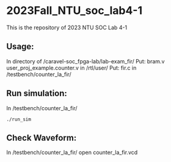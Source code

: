 # 2023Fall_NTU_soc_lab4-1
This is the repository of 2023 NTU SOC Lab 4-1
## Usage:
In directory of /caravel-soc_fpga-lab/lab-exam_fir/
Put: bram.v user_proj_example.counter.v in /rtl/user/
Put: fir.c in /testbench/counter_la_fir/

## Run simulation:
In /testbench/counter_la_fir/
```
./run_sim
```

## Check Waveform:
In /testbench/counter_la_fir/
open counter_la_fir.vcd
